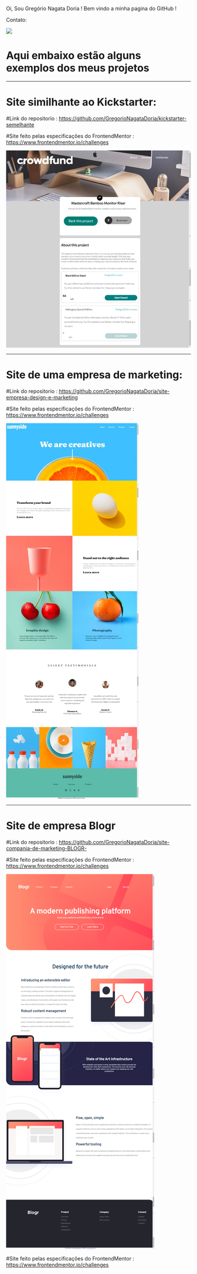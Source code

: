 Oi, Sou Gregório Nagata Doria ! Bem vindo a minha pagina do GitHub !

Contato:

<img src='https://img.shields.io/badge/WhatsApp-25D366?style=for-the-badge&logo=whatsapp&logoColor=white'>



# Aqui embaixo estão alguns exemplos dos meus projetos

<hr/>

# Site similhante ao Kickstarter:

#Link do repositorio : https://github.com/GregorioNagataDoria/kickstarter-semelhante

#Site feito pelas especificações do FrontendMentor : https://www.frontendmentor.io/challenges

<img src="./readme-imgs/crowdfund.png" alt="">



<hr/>


# Site de uma empresa de marketing:

#Link do repositorio : https://github.com/GregorioNagataDoria/site-empresa-design-e-marketing

#Site feito pelas especificações do FrontendMentor : https://www.frontendmentor.io/challenges

<img src="./readme-imgs/sunnyside.png" alt="">



<hr/>

# Site de empresa Blogr

#Link do repositorio : https://github.com/GregorioNagataDoria/site-compania-de-marketing-BLOGR-

#Site feito pelas especificações do FrontendMentor : https://www.frontendmentor.io/challenges

<img src="./readme-imgs/blogr.png" alt="">

#Site feito pelas especificações do FrontendMentor : https://www.frontendmentor.io/challenges



